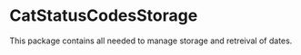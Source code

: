 # CatStatusCodesStorage

This package contains all needed to manage storage and retreival of dates.
